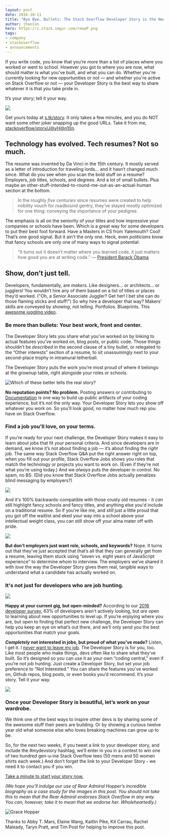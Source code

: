 ```yaml
---
layout: post
date: 2016-10-11
title: "Bye Bye, Bullets: The Stack Overflow Developer Story is the New Technical Resume"
author: jhanlon
hero: https://i.stack.imgur.com/rmaaP.png
tags: 
- company
- stackoverflow
- announcements
---
```


If you write code, you know that you’re more than a list of places where you worked or went to school. However you got to where you are now, what should matter is what you’ve built, and what you can do. Whether you're currently looking for new opportunities or not — and whether you're active on Stack Overflow or not — your Developer Story is the best way to share whatever it is that *you* take pride in.

It’s your story; tell it your way.

![](https://i.stack.imgur.com/Xd0YG.png)

Get yours today at [s.tk/story](http://s.tk/story). It only takes a few minutes, and you do NOT want some other joker snapping up the good URLs. Take it from me, [stackoverflow/story/J@yH@n10n](https://www.youtube.com/watch?v=DLzxrzFCyOs).

## Technology has evolved. Tech resumes? Not so much. 

The resume was invented by Da Vinci in the 15th century. It mostly served as a letter of introduction for traveling lords… and it hasn’t changed much since. What do you see when you scan the bold stuff on a resume? Employers,  job titles, schools, and degrees. And a lot of small bullets. Plus maybe an other-stuff-intended-to-round-me-out-as-an-actual-human section at the bottom. 

> In the roughly *five centuries* since resumes were created to help nobility vouch for roadbound gentry, they’ve stayed mostly optimized for one thing: conveying the importance of your pedigree.

The emphasis is all on the seniority of your titles and how impressive your companies or schools have been. Which is a great way for *some* developers to put their best foot forward. Have a Masters in CS from Yalemouth? Cool! That’s one good signal. But it ain't the only one. Heck, even *politicians* know that fancy schools are only one of many ways to signal potential:

> “It turns out it doesn’t matter where you learned code, it just matters how good you are at writing code.” — [President Barack Obama](https://www.wired.com/2015/03/techhire-initiative/)

## Show, don’t just tell.

Developers, fundamentally, are *makers*. Like designers… or architects… or jugglers!  You wouldn’t hire any of them based on a list of titles or places they’d worked. ("Oh, a *Senior* Associate Juggler?  Get her! I bet she can do those flaming sticks and stuff!") So why hire a developer that way? Makers' skills are conveyed by *showing*, not telling. Portfolios. Blueprints. This [awesome juggling video](https://vimeo.com/71300481). 

### Be more than bullets:  Your best work, front and center. 

The Developer Story lets you share what you've worked on by linking to actual features you’ve worked on, blog posts, or public code. Those things shouldn’t be *described* in the second clause of a tiny bullet, or relegated to the “Other interests” section of a resume, to sit unassumingly next to your second-place trophy in intramural tetherball. 

The Developer Story puts the work you’re most proud of where it belongs: at the grownup table, right alongside your roles or schools.

![Which of these better tells the real story?](https://i.stack.imgur.com/5jcMz.png)

**No reputation points? No problem.** Posting answers or contributing to [Documentation](http://stackoverflow.com/documentation) is one way to build up public artifacts of your coding experience, but it’s not the only way. Your Developer Story lets you show off whatever you work on. So you’ll look good, no matter how much rep you have on Stack Overflow.

### Find a job you'll love, on your terms. 

If you’re ready for your next challenge, the Developer Story makes it easy to learn about jobs that fit *your* personal criteria. And since developers are in demand, we know it’s not about finding a job — it’s about finding the *right* job. The same way Stack Overflow Q&A put the right answer right on top, when you fill out your profile, Stack Overflow Jobs shows you roles that match the technology or projects you want to work on. (Even if they’re not what you’re using today.)  And we *always* puts the developer in control. No spam, no BS. (Did you know that Stack Overflow Jobs actually penalizes blind messaging by employers?) 

![](https://i.stack.imgur.com/i8Y3H.png)

And it's 100% backwards-compatible with those crusty old resumes - it *can* still highlight fancy schools and fancy titles, and anything else you'd include on a traditional resume. So if you're like me, and *still* just a little proud that you got off the waitlist and eked your way into a school above your intellectual weight class, you can still show off your alma mater off with pride.

![](https://i.stack.imgur.com/0VEqO.png)

**But don’t employers just want role, schools, and keywords?**
Nope. It turns out that they’ve just accepted that that’s all that they can generally get from a resume, leaving them stuck using “seven vs. eight years of JavaScript experience” to determine whom to interview. The employers we’ve shared it with *love* the way the Developer Story gives them real, tangible ways to understand what a candidate has actually worked on. 

### It's not just for developers who are job hunting. 

![](https://i.stack.imgur.com/iI5fD.png)

**Happy at your current gig, but open-minded?** According to our [2016 developer survey,](http://stackoverflow.com/research/developer-survey-2016) 63% of developers aren't actively looking, but *are* open to learning about new opportunities to level up. If you’re enjoying where you are, but open to finding that perfect new challenge, the Developer Story can help you keep an eye on what’s out there, and we’ll only send you the best opportunities that match your goals.

**_Completely_ not interested in jobs, but proud of what you’ve made?** Listen, I get it. I [*never* want to leave my job](https://twitter.com/JayHanlon/status/775721682661216256). The Developer Story is for you, too. Like most people who make things, devs often like to share what they’ve built. So it’s designed so you can use it as your own “coding central," even if you’re not job hunting. Just create a Developer Story, but set your job preference to “Not Interested.” You can share the features you’ve worked on, Github repos, blog posts, or even books you’d recommend. It’s your story. Tell it your way.

![](https://i.stack.imgur.com/2RVAi.png)

### Once your Developer Story is beautiful, let’s work on your wardrobe.
We think one of the best ways to inspire other devs is by sharing some of the awesome stuff their peers are building. Or by showing a curious twelve year old what someone else who loves breaking machines can grow up to be. 

So, for the next two weeks, if you tweet a link to your developer story, and include the #mydevstory hashtag, we’ll enter in you in a contest to win one of two hundred gen-u-ine Stack Overflow tees (50 mens and 50 women shirts each week.) And don’t forget the link to your Developer Story - we need it to contact you if you win.

[Take a minute to start your story now.](http://stackoverflow.com/users/story/join)

*(We hope you’ll indulge our use of Rear Admiral Hopper’s incredible biography as a case study for the images in this post. You should not take this to mean that the Rear Admiral endorses Stack Overflow in any way. You can, however, take it to mean that we endorse her. Wholeheartedly.)*

![Grace Hopper](https://i.stack.imgur.com/b9CbL.png)

Thanks to Abby T. Mars, Elaine Wang, Kaitlin Pike, Kit Carrau, Rachel Maleady, Taryn Pratt, and Tim Post for helping to improve this post.


